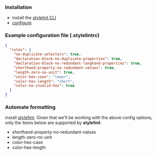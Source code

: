 ### Installation

- install the [stylelint CLI](http://stylelint.io/user-guide/cli/)
- [configure](http://stylelint.io/user-guide/configuration/)

### Example configuration file (**.stylelintrc**)

```json
{
  "rules": {
    "no-duplicate-selectors": true,
    "declaration-block-no-duplicate-properties": true,
    "declaration-block-no-redundant-longhand-properties": true,
    "shorthand-property-no-redundant-values": true,
    "length-zero-no-unit": true,
    "color-hex-case": "lower",
    "color-hex-length": "short",
    "color-no-invalid-hex": true
  }
}
```

### Automate formatting

install [stylefmt](https://github.com/morishitter/stylefmt). Given that we'll be working with the above config options, only the items below are supported by **stylefmt**.

- shorthand-property-no-redundant-values
- length-zero-no-unit
- color-hex-case
- color-hex-length
